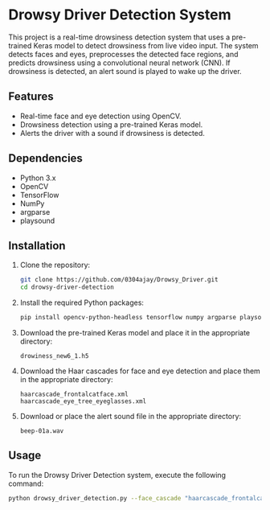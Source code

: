 # Drowsy Driver Detection System

This project is a real-time drowsiness detection system that uses a pre-trained Keras model to detect drowsiness from live video input. The system detects faces and eyes, preprocesses the detected face regions, and predicts drowsiness using a convolutional neural network (CNN). If drowsiness is detected, an alert sound is played to wake up the driver.

## Features

- Real-time face and eye detection using OpenCV.
- Drowsiness detection using a pre-trained Keras model.
- Alerts the driver with a sound if drowsiness is detected.

## Dependencies

- Python 3.x
- OpenCV
- TensorFlow
- NumPy
- argparse
- playsound

## Installation

1. Clone the repository:

    ```bash
    git clone https://github.com/0304ajay/Drowsy_Driver.git
    cd drowsy-driver-detection
    ```

2. Install the required Python packages:

    ```bash
    pip install opencv-python-headless tensorflow numpy argparse playsound
    ```

3. Download the pre-trained Keras model and place it in the appropriate directory:

    ```plaintext
    drowiness_new6_1.h5
    ```

4. Download the Haar cascades for face and eye detection and place them in the appropriate directory:

    ```plaintext
    haarcascade_frontalcatface.xml
   haarcascade_eye_tree_eyeglasses.xml
    ```

5. Download or place the alert sound file in the appropriate directory:

    ```plaintext
    beep-01a.wav
    ```

## Usage

To run the Drowsy Driver Detection system, execute the following command:

```bash
python drowsy_driver_detection.py --face_cascade "haarcascade_frontalcatface.xml" --eyes_cascade "haarcascade_eye_tree_eyeglasses.xml" --camera 0
